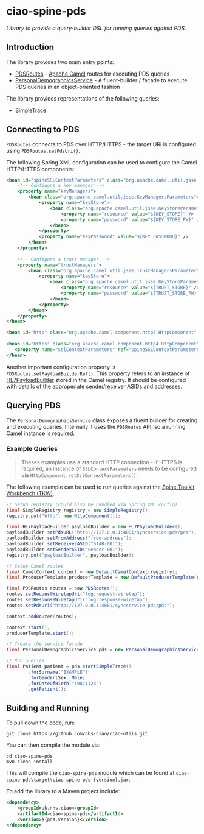 # ciao-spine-pds

*Library to provide a query-builder DSL for running queries against PDS.*

## Introduction

The library provides two main entry points:
- [PDSRoutes](src/main/java/uk/nhs/ciao/spine/pds/route/PDSRoutes.java) - [Apache Camel](http://camel.apache.org) routes for executing PDS queries
- [PersonalDemographicsService](src/main/java/uk/nhs/ciao/spine/pds/PersonalDemographicsService.java) - A fluent-builder / facade to execute PDS queries in an object-oriented fashion

The library provides representations of the following queries:
- [SimpleTrace](src/main/java/uk/nhs/ciao/spine/pds/model/SimpleTrace.java)


## Connecting to PDS

`PDSRoutes` connects to PDS over HTTP/HTTPS - the target URI is configured using `PDSRoutes.setPdsUri()`.

The following Spring XML configuration can be used to configure the Camel HTTP/HTTPS components:
```xml
<bean id="spineSSLContextParameters" class="org.apache.camel.util.jsse.SSLContextParameters">
	<!-- Configure a key manager -->
	<property name="keyManagers">
		<bean class="org.apache.camel.util.jsse.KeyManagersParameters">
			<property name="keyStore">
				<bean class="org.apache.camel.util.jsse.KeyStoreParameters">
					<property name="resource" value="${KEY_STORE}" />
					<property name="password" value="${KEY_STORE_PW}" />
				</bean>
			</property>
			<property name="keyPassword" value="${KEY_PASSWORD}" />
		</bean>
	</property>
		
	<!-- Configure a trust manager -->
	<property name="trustManagers">
		<bean class="org.apache.camel.util.jsse.TrustManagersParameters">
			<property name="keyStore">
				<bean class="org.apache.camel.util.jsse.KeyStoreParameters">
					<property name="resource" value="${TRUST_STORE}" />
					<property name="password" value="${TRUST_STORE_PW}" />
				</bean>
			</property>
		</bean>
	</property>
</bean>

<bean id="http" class="org.apache.camel.component.http4.HttpComponent" />
	
<bean id="https" class="org.apache.camel.component.http4.HttpComponent">
   <property name="sslContextParameters" ref="spineSSLContextParameters"/>
</bean>
```

Another important configuration property is `PDSRoutes.setPayloadBuilderRef()`. This property refers to an instance of [HL7PayloadBuilder](src/main/java/uk/nhs/ciao/spine/pds/hl7/HL7PayloadBuilder.class) stored in the Camel registry. It should be configured with details of the approperiate sender/receiver ASIDs and addresses.

## Querying PDS

The `PersonalDemographicsService` class exposes a fluent builder for creating and executing queries. Internally it uses the `PDSRoutes` API, so a running Camel instance is required.

### Example Queries

> Theses examples use a standard HTTP connection - if HTTPS is required, an instance of `SSLContextParameters` needs to be configured via `HttpComponent.setSslContextParameters()`.

The following example can be used to run queries against the [Spine Toolkit Workbench (TKW)](http://systems.hscic.gov.uk/sa/tools).

```java
// Setup registry (could also be handled via Spring XML config)
final SimpleRegistry registry = new SimpleRegistry();		
registry.put("http", new HttpComponent());

final HL7PayloadBuilder payloadBuilder = new HL7PayloadBuilder();
payloadBuilder.setPdsURL("http://127.0.0.1:4001/syncservice-pds/pds");
payloadBuilder.setFromAddress("from-address");
payloadBuilder.setReceiverASID("SIAB-001");
payloadBuilder.setSenderASID("sender-001");
registry.put("payloadBuilder", payloadBuilder);

// Setup Camel routes
final CamelContext context = new DefaultCamelContext(registry);
final ProducerTemplate producerTemplate = new DefaultProducerTemplate(context);

final PDSRoutes routes = new PDSRoutes();
routes.setRequestWiretapUri("log:request-wiretap");
routes.setResponseWiretapUri("log:response-wiretap");
routes.setPdsUri("http://127.0.0.1:4001/syncservice-pds/pds");

context.addRoutes(routes);

context.start();
producerTemplate.start();

// Create the service facade
final PersonalDemographicsService pds = new PersonalDemographicsService(producerTemplate, "direct:pds");

// Run queries
final Patient patient = pds.startSimpleTrace()
		.forSurname("EXAMPLE")
		.forGender(Sex._Male)
		.forDateOfBirth("19871124")
		.getPatient();
```

## Building and Running

To pull down the code, run:

	git clone https://github.com/nhs-ciao/ciao-utils.git
	
You can then compile the module via:

    cd ciao-spine-pds
	mvn clean install

This will compile the `ciao-spine-pds` module which can be found at `ciao-spine-pds\target\ciao-spine-pds-{version}.jar`.

To add the library to a Maven project include:
```xml
<dependency>
	<groupId>uk.nhs.ciao</groupId>
	<artifactId>ciao-spine-pds</artifactId>
	<version>${pds.version}</version>
</dependency>
```
